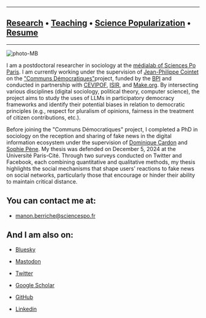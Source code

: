 -----------------

## [Research](research.md) • [Teaching](teaching.md) • [Science Popularization](General-Audience.md) • [Resume](https://drive.google.com/file/d/1UwkuyM8tl4AkzG5pzdHz4dQbBdUNdDKx/view?usp=sharing)

-----------------

![photo-MB](MB.jpg)

I am a postdoctoral researcher in sociology at the [médialab of Sciences Po Paris](https://medialab.sciencespo.fr). I am currently working under the supervision of [Jean-Philippe Cointet](https://medialab.sciencespo.fr/equipe/jean-philippe-cointet/) on the ["Communs Démocratiques"](https://about.make.org/democratic-commons/landing-page)project, funded by the [BPI](https://www.bpifrance.fr) and conducted in partnership with [CEVIPOF](https://www.sciencespo.fr/cevipof/fr/), [ISIR](https://www.isir.upmc.fr), and [Make.org](https://make.org/FR). By intersecting various disciplines (digital sociology, political theory, computer science), the project aims to study the uses of LLMs in participatory democracy frameworks and identify their potential biases in relation to democratic principles (e.g., respect for pluralism of opinions, fairness in the treatment of citizen contributions, etc.).

Before joining the "Communs Démocratiques" project, I completed a PhD in sociology on the reception and sharing of fake news in the digital information ecosystem under the supervision of [Dominique Cardon](https://medialab.sciencespo.fr/en/people/dominique-cardon) and [Sophie Pène](https://www.dicen-idf.org/membre/pene-sophie). My thesis was defended on December 5, 2024 at the Université Paris-Cité. Through two surveys conducted on Twitter and Facebook, each combining quantitative and qualitative methods, my thesis highlights the social mechanisms that shape users' reactions to fake news on social networks, particularly those that encourage or hinder their ability to maintain critical distance.


## You can contact me at: 


* [manon.berriche@sciencespo.fr](manon.berriche@sciencespo.fr) 


## And I am also on: 


* [Bluesky](https://app.bsky.cz/profile/manonberriche.bsky.social)

* [Mastodon](https://mastodon.world/@manonberriche)

* [Twitter](https://twitter.com/berriche_manon)

* [Google Scholar](https://scholar.google.com/citations?user=vWrBYa4AAAAJ&hl=fr&oi=ao)

* [GitHub](https://github.com/manonberriche)

* [Linkedin](https://www.linkedin.com/in/manon-berriche)




